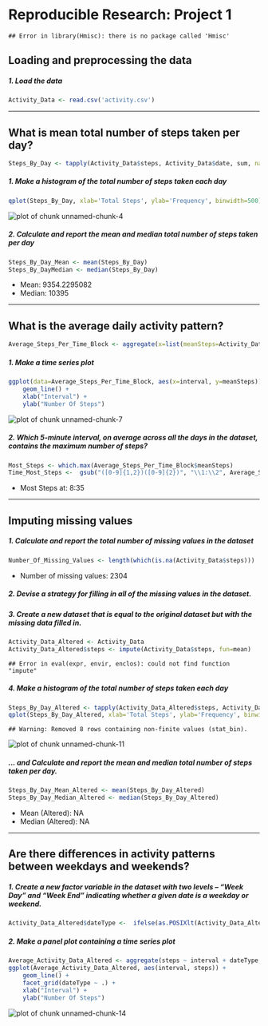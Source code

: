 # Reproducible Research: Project 1


```
## Error in library(Hmisc): there is no package called 'Hmisc'
```

## Loading and preprocessing the data
##### 1. Load the data

```r
Activity_Data <- read.csv('activity.csv')
```

-----

## What is mean total number of steps taken per day?

```r
Steps_By_Day <- tapply(Activity_Data$steps, Activity_Data$date, sum, na.rm=TRUE)
```

##### 1. Make a histogram of the total number of steps taken each day

```r
qplot(Steps_By_Day, xlab='Total Steps', ylab='Frequency', binwidth=500)
```

![plot of chunk unnamed-chunk-4](figure/unnamed-chunk-4-1.png)

##### 2. Calculate and report the mean and median total number of steps taken per day

```r
Steps_By_Day_Mean <- mean(Steps_By_Day)
Steps_By_DayMedian <- median(Steps_By_Day)
```
* Mean: 9354.2295082
* Median:  10395

-----

## What is the average daily activity pattern?

```r
Average_Steps_Per_Time_Block <- aggregate(x=list(meanSteps=Activity_Data$steps), by=list(interval=Activity_Data$interval), FUN=mean, na.rm=TRUE)
```

##### 1. Make a time series plot

```r
ggplot(data=Average_Steps_Per_Time_Block, aes(x=interval, y=meanSteps)) +
    geom_line() +
    xlab("Interval") + 
    ylab("Number Of Steps") 
```

![plot of chunk unnamed-chunk-7](figure/unnamed-chunk-7-1.png)

##### 2. Which 5-minute interval, on average across all the days in the dataset, contains the maximum number of steps?

```r
Most_Steps <- which.max(Average_Steps_Per_Time_Block$meanSteps)
Time_Most_Steps <-  gsub("([0-9]{1,2})([0-9]{2})", "\\1:\\2", Average_Steps_Per_Time_Block[Most_Steps,'interval'])
```

* Most Steps at: 8:35

----

## Imputing missing values
##### 1. Calculate and report the total number of missing values in the dataset 

```r
Number_Of_Missing_Values <- length(which(is.na(Activity_Data$steps)))
```

* Number of missing values: 2304

##### 2. Devise a strategy for filling in all of the missing values in the dataset.
##### 3. Create a new dataset that is equal to the original dataset but with the missing data filled in.

```r
Activity_Data_Altered <- Activity_Data
Activity_Data_Altered$steps <- impute(Activity_Data$steps, fun=mean)
```

```
## Error in eval(expr, envir, enclos): could not find function "impute"
```


##### 4. Make a histogram of the total number of steps taken each day 

```r
Steps_By_Day_Altered <- tapply(Activity_Data_Altered$steps, Activity_Data_Altered$date, sum)
qplot(Steps_By_Day_Altered, xlab='Total Steps', ylab='Frequency', binwidth=500)
```

```
## Warning: Removed 8 rows containing non-finite values (stat_bin).
```

![plot of chunk unnamed-chunk-11](figure/unnamed-chunk-11-1.png)

##### ... and Calculate and report the mean and median total number of steps taken per day. 

```r
Steps_By_Day_Mean_Altered <- mean(Steps_By_Day_Altered)
Steps_By_Day_Median_Altered <- median(Steps_By_Day_Altered)
```
* Mean (Altered): NA
* Median (Altered):  NA

----

## Are there differences in activity patterns between weekdays and weekends?
##### 1. Create a new factor variable in the dataset with two levels – “Week Day” and “Week End” indicating whether a given date is a weekday or weekend.


```r
Activity_Data_Altered$dateType <-  ifelse(as.POSIXlt(Activity_Data_Altered$date)$wday %in% c(0,6), 'Week End', 'Week Day')
```

##### 2. Make a panel plot containing a time series plot


```r
Average_Activity_Data_Altered <- aggregate(steps ~ interval + dateType, data=Activity_Data_Altered, mean)
ggplot(Average_Activity_Data_Altered, aes(interval, steps)) + 
    geom_line() + 
    facet_grid(dateType ~ .) +
    xlab("Interval") + 
    ylab("Number Of Steps")
```

![plot of chunk unnamed-chunk-14](figure/unnamed-chunk-14-1.png)

